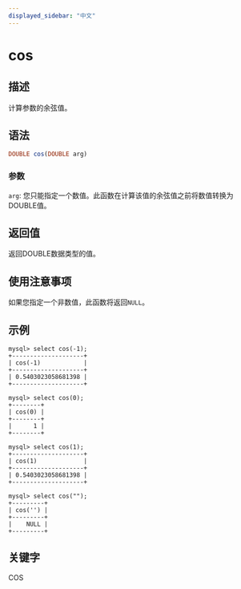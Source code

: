 ```yaml
---
displayed_sidebar: "中文"
---
```


# cos

## 描述

计算参数的余弦值。

## 语法

```Haskell
DOUBLE cos(DOUBLE arg)
```

### 参数

`arg`: 您只能指定一个数值。此函数在计算该值的余弦值之前将数值转换为DOUBLE值。

## 返回值

返回DOUBLE数据类型的值。

## 使用注意事项

如果您指定一个非数值，此函数将返回`NULL`。

## 示例

```Plain
mysql> select cos(-1);
+--------------------+
| cos(-1)            |
+--------------------+
| 0.5403023058681398 |
+--------------------+

mysql> select cos(0);
+--------+
| cos(0) |
+--------+
|      1 |
+--------+

mysql> select cos(1);
+--------------------+
| cos(1)             |
+--------------------+
| 0.5403023058681398 |
+--------------------+

mysql> select cos("");
+---------+
| cos('') |
+---------+
|    NULL |
+---------+
```

## 关键字

COS